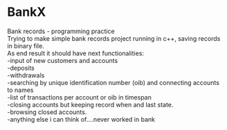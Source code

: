 # BankX
Bank records - programming practice<br>
Trying to make simple bank records project running in c++, saving records in binary file.<br>
As end result it should have next functionalities: <br>
-input of new customers and accounts <br>
-deposits<br>
-withdrawals<br>
-searching by unique identification number (oib) and connecting accounts to names<br>
-list of transactions per account or oib in timespan<br>
-closing accounts but keeping record when and last state.<br>
-browsing closed accounts.<br>
-anything else i can think of....never worked in bank<br>


